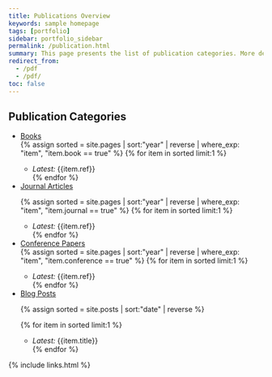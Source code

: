 ```yaml
---
title: Publications Overview
keywords: sample homepage
tags: [portfolio]
sidebar: portfolio_sidebar
permalink: /publication.html
summary: This page presents the list of publication categories. More details for each category can be found by following the link sign at the end. Alternatively, the navigation menu on the left has these titles.
redirect_from:
  - /pdf
  - /pdf/
toc: false  
---
```


## Publication Categories

  <ul>
    <li><a class="noCrossRef" href="{{ site.urlx }}/book.html">Books</a></li>
{% 
    assign sorted = site.pages 
    | sort:"year"
    | reverse
    | where_exp: "item", "item.book == true" 
%} 
{% for item in sorted limit:1 %}
<ul>
    <li><i>Latest:</i> {{item.ref}} <a class="noCrossRef" href="{{ site.urlx }}{{item.url}}"><i class="fa fa-link"></i></a></li>
{% endfor %}
</ul>

<li><a class="noCrossRef" href="{{ site.urlx }}/journal.html">Journal Articles</a></li>

{% 
    assign sorted = site.pages 
    | sort:"year"
    | reverse
    | where_exp: "item", "item.journal == true" 
%} 
{% for item in sorted limit:1 %}
<ul>
    <li><i>Latest:</i> {{item.ref}} <a class="noCrossRef" href="{{ site.urlx }}{{item.url}}"><i class="fa fa-link"></i></a></li>
{% endfor %}
</ul>

<li><a class="noCrossRef" href="{{ site.urlx }}/conference.html">Conference Papers </a></li>
{% 
    assign sorted = site.pages 
    | sort:"year"
    | reverse
    | where_exp: "item", "item.conference == true" 
%} 
{% for item in sorted limit:1 %}
<ul>
    <li><i>Latest:</i> {{item.ref}} <a class="noCrossRef" href="{{ site.urlx }}{{item.url}}"><i class="fa fa-link"></i></a></li>
{% endfor %}
</ul>

<li><a class="noCrossRef" href="{{ site.urlx }}/news_archive.html">Blog Posts</a></li>

{% 
    assign sorted = site.posts 
    | sort:"date"
    | reverse
%} 

{% for item in sorted limit:1 %}
<ul>
    <li><i>Latest:</i> {{item.title}} <a class="noCrossRef" href="{{ site.urlx }}{{item.url}}"><i class="fa fa-link"></i></a></li>
{% endfor %}
</ul>
</ul>

{% include links.html %}